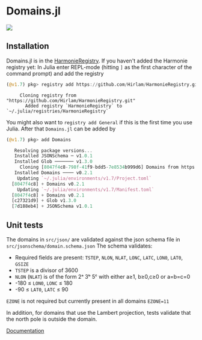 Domains.jl
==========

[![](https://img.shields.io/badge/docs-dev-blue.svg)](https://hirlam.github.io/Domains.jl/dev)


## Installation 

Domains.jl is in the [HarmonieRegistry](https://github.com/Hirlam/HarmonieRegistry). If you haven't added the Harmonie registry yet: In Julia enter REPL-mode (hitting `]` as the first character of the command prompt) and add the registry  


```julia 
(@v1.7) pkg> registry add https://github.com/Hirlam/HarmonieRegistry.git
```

```
     Cloning registry from "https://github.com/Hirlam/HarmonieRegistry.git"
       Added registry `HarmonieRegistry` to `~/.julia/registries/HarmonieRegistry`
```

You might also want to `registry add General`  if this is the first time you use Julia. After that `Domains.jl` can be added by

```julia
(@v1.7) pkg> add Domains
```
```julia
   Resolving package versions...
   Installed JSONSchema ─ v1.0.1
   Installed Glob ─────── v1.3.0
     Cloning [8047f4c8-798f-41f9-bdd5-7e8534b999d6] Domains from https://github.com/Hirlam/Domains.jl
   Installed Domains ──── v0.2.1
    Updating `~/.julia/environments/v1.7/Project.toml`
  [8047f4c8] + Domains v0.2.1
    Updating `~/.julia/environments/v1.7/Manifest.toml`
  [8047f4c8] + Domains v0.2.1
  [c27321d9] + Glob v1.3.0
  [7d188eb4] + JSONSchema v1.0.1
```

## Unit tests

The domains in `src/json/` are validated against the json schema file in `src/jsonschema/domain.schema.json`
The schema validates:
 * Required  fields are present: `TSTEP`, `NLON`, `NLAT`, `LONC`, `LATC`, `LON0`, `LAT0`, `GSIZE`
 * `TSTEP` is a divisor of 3600
 * `NLON` (`NLAT`) is of the form 2ᵃ 3ᵇ 5ᶜ with either a≥1, b≥0,c≥0 or a=b=c=0
 * -180 ≤ `LON0`, `LONC` ≤ 180
 * -90 ≤ `LAT0`, `LATC` ≤ 90
 
 `EZONE` is not required but currently present in all domains `EZONE=11`
 
 In addition, for domains that use the Lambert projection, tests validate that the north pole is outside the domain. 

[Documentation](https://hirlam.github.io/Domains.jl/dev)


